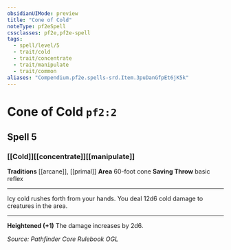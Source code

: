 ```yaml
---
obsidianUIMode: preview
title: "Cone of Cold"
noteType: pf2eSpell
cssclasses: pf2e,pf2e-spell
tags:
  - spell/level/5
  - trait/cold
  - trait/concentrate
  - trait/manipulate
  - trait/common
aliases: "Compendium.pf2e.spells-srd.Item.3puDanGfpEt6jK5k" 
---
```

# Cone of Cold  `pf2:2`  
## Spell 5
### [[Cold]][[concentrate]][[manipulate]]
**Traditions** [[arcane]], [[primal]]
**Area** 60-foot cone
**Saving Throw** basic reflex
* * * 
Icy cold rushes forth from your hands. You deal 12d6 cold damage to creatures in the area.

* * *

**Heightened (+1)** The damage increases by 2d6.

*Source: Pathfinder Core Rulebook*
*OGL*